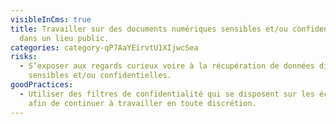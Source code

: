 ```yaml
---
visibleInCms: true
title: Travailler sur des documents numériques sensibles et/ou confidentiels,
  dans un lieu public.
categories: category-qP7AaYEirvtU1XIjwcSea
risks:
  - S’exposer aux regards curieux voire à la récupération de données dites
    sensibles et/ou confidentielles.
goodPractices:
  - Utiliser des filtres de confidentialité qui se disposent sur les écrans,
    afin de continuer à travailler en toute discrétion.
---
```

